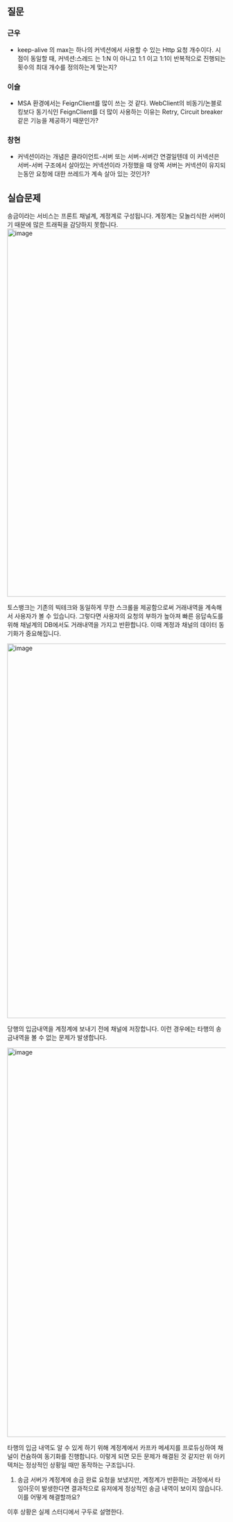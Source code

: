 ## 질문
### 근우
- keep-alive 의 max는 하나의 커넥션에서 사용할 수 있는 Http 요청 개수이다. 시점이 동일할 때, 커넥션:스레드 는 1:N 이 아니고 1:1 이고 1:1이 반복적으로 진행되는 횟수의 최대 개수를 정의하는게 맞는지?

### 이슬
- MSA 환경에서는 FeignClient를 많이 쓰는 것 같다. WebClient의 비동기/논블로킹보다 동기식인 FeignClient를 더 많이 사용하는 이유는 Retry, Circuit breaker 같은 기능을 제공하기 때문인가?

### 창현
- 커넥션이라는 개념은 클라이언트-서버 또는 서버-서버간 연결일텐데 이 커넥션은 서버-서버 구조에서 살아있는 커넥션이라 가정했을 때 양쪽 서버는 커넥션이 유지되는동안 요청에 대한 쓰레드가 계속 살아 있는 것인가?


## 실습문제
송금이라는 서비스는 프론트 채널계, 계정계로 구성됩니다. 계정계는 모놀리식한 서버이기 때문에 많은 트래픽을 감당하지 못합니다. 
<img width="849" alt="image" src="https://github.com/user-attachments/assets/542a67ba-abdb-43ed-bd04-24e096a2077b">

토스뱅크는 기존의 빅테크와 동일하게 무한 스크롤을 제공함으로써 거래내역을 계속해서 사용자가 볼 수 있습니다. 그렇다면 사용자의 요청의 부하가 높아져 빠른 응답속도를 위해 채널계의 DB에서도
거래내역을 가지고 반환합니다. 이때 계정과 채널의 데이터 동기화가 중요해집니다.

<img width="864" alt="image" src="https://github.com/user-attachments/assets/a9cb6d9c-1115-46a6-88aa-5e964623c929">

당행의 입금내역을 계정계에 보내기 전에 채널에 저장합니다. 이런 경우에는 타행의 송금내역을 볼 수 없는 문제가 발생합니다.

<img width="898" alt="image" src="https://github.com/user-attachments/assets/f623e39e-b484-44bb-927b-a8b98aad025d">

타행의 입금 내역도 알 수 있게 하기 위해 계정계에서 카프카 메세지를 프로듀싱하여 채널이 컨슘하여 동기화를 진행합니다. 이렇게 되면 모든 문제가 해결된 것 같지만 위 아키텍처는 정상적인 상황일 때만
동작하는 구조입니다. 
1. 송금 서버가 계정계에 송금 완료 요청을 보냈지만, 계정계가 반환하는 과정에서 타임아웃이 발생한다면 결과적으로 유저에게 정상적인 송금 내역이 보이지 않습니다. 이를 어떻게 해결할까요?

이후 상황은 실제 스터디에서 구두로 설명한다.
